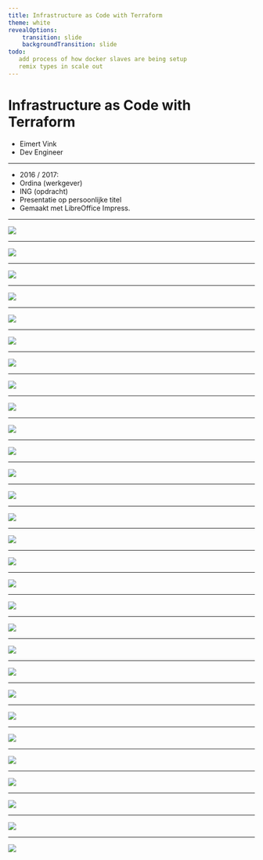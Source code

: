 ```yaml
---
title: Infrastructure as Code with Terraform
theme: white
revealOptions:
    transition: slide
    backgroundTransition: slide
todo:
   add process of how docker slaves are being setup
   remix types in scale out
---
```


# Infrastructure as Code with Terraform


* Eimert Vink
* Dev Engineer

----

* 2016 / 2017:
* Ordina (werkgever)
* ING (opdracht)
* Presentatie op persoonlijke titel
* Gemaakt met LibreOffice Impress.

---

<img src="images/20170109_infrastructure_as_code_terraform_slideshare-01.png">

----

<img src="images/20170109_infrastructure_as_code_terraform_slideshare-02.png">

----

<img src="images/20170109_infrastructure_as_code_terraform_slideshare-03.png">

----

<img src="images/20170109_infrastructure_as_code_terraform_slideshare-04.png">

----

<img src="images/20170109_infrastructure_as_code_terraform_slideshare-05.png">

----

<img src="images/20170109_infrastructure_as_code_terraform_slideshare-06.png">

---

<img src="images/20170109_infrastructure_as_code_terraform_slideshare-07.png">

----

<img src="images/20170109_infrastructure_as_code_terraform_slideshare-08.png">

----

<img src="images/20170109_infrastructure_as_code_terraform_slideshare-09.png">

----

<img src="images/20170109_infrastructure_as_code_terraform_slideshare-10.png">

----

<img src="images/20170109_infrastructure_as_code_terraform_slideshare-11.png">

----

<img src="images/20170109_infrastructure_as_code_terraform_slideshare-12.png">

---

<img src="images/20170109_infrastructure_as_code_terraform_slideshare-13.png">

----

<img src="images/20170109_infrastructure_as_code_terraform_slideshare-14.png">

----

<img src="images/20170109_infrastructure_as_code_terraform_slideshare-15.png">

----

<img src="images/20170109_infrastructure_as_code_terraform_slideshare-16.png">

---

<img src="images/20170109_infrastructure_as_code_terraform_slideshare-17.png">

----

<img src="images/20170109_infrastructure_as_code_terraform_slideshare-18.png">

----

<img src="images/20170109_infrastructure_as_code_terraform_slideshare-19.png">

----

<img src="images/20170109_infrastructure_as_code_terraform_slideshare-20.png">

----

<img src="images/20170109_infrastructure_as_code_terraform_slideshare-21.png">

----

<img src="images/20170109_infrastructure_as_code_terraform_slideshare-22.png">

---

<img src="images/20170109_infrastructure_as_code_terraform_slideshare-23.png">

----

<img src="images/20170109_infrastructure_as_code_terraform_slideshare-24.png">

---

<img src="images/20170109_infrastructure_as_code_terraform_slideshare-25.png">

----

<img src="images/20170109_infrastructure_as_code_terraform_slideshare-26.png">

---

<img src="images/20170109_infrastructure_as_code_terraform_slideshare-27.png">

---

<img src="images/20170109_infrastructure_as_code_terraform_slideshare-28.png">

----

<img src="images/20170109_infrastructure_as_code_terraform_slideshare-29.png">
